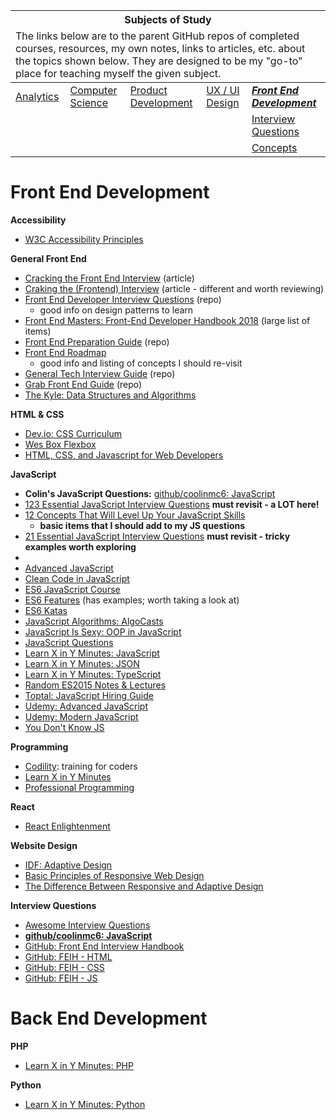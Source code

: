 <table>
	<thead>
		<tr>
			<th colspan="5" style="text-align: center;"><strong>Subjects of Study</strong></th>
		</tr>
		<tr>
			<td colspan="5">The links below are to the parent GitHub repos of completed courses, resources, my own notes, links to articles, etc. about the topics shown below. They are designed to be my "go-to" place for teaching myself the given subject.</td>
		</tr>
	</thead>
	<tbody>
		<tr>
			<td><a href="https://github.com/coolinmc6/analytics">Analytics</a></td>
			<td><a href="https://github.com/coolinmc6/CS-concepts">Computer Science</a></td>
			<td><a href="https://github.com/coolinmc6/design-ux-ui#product-design--development">Product Development</a></td>
			<td><a href="https://github.com/coolinmc6/design-ux-ui">UX / UI Design</a></td>
			<td><strong><em><a href="https://github.com/coolinmc6/front-end-dev">Front End Development</a></em></strong></td>
		</tr>
		<tr>
			<td></td>
			<td></td>
			<td></td>
			<td></td>
			<td><a href="https://github.com/coolinmc6/front-end-dev/blob/master/questions-javascript.md">Interview Questions</a></td>
		</tr>
		<tr>
			<td></td>
			<td></td>
			<td></td>
			<td></td>
			<td><a href="https://github.com/coolinmc6/front-end-dev/blob/master/javascript/javascript-concepts.md">Concepts</a></td>
		</tr>
	</tbody>
</table>

<a name="top"></a>

# Front End Development

**Accessibility**

- [W3C Accessibility Principles](https://www.w3.org/WAI/fundamentals/accessibility-principles/)

**General Front End**

- [Cracking the Front End Interview](https://medium.freecodecamp.org/cracking-the-front-end-interview-9a34cd46237) (article)
- [Craking the (Frontend) Interview](https://blog.usejournal.com/cracking-the-frontend-coding-interview-ec7d5b1e6755) (article - different and worth reviewing)
- [Front End Developer Interview Questions](https://github.com/h5bp/Front-end-Developer-Interview-Questions) (repo)
  - good info on design patterns to learn
- [Front End Masters: Front-End Developer Handbook 2018](https://frontendmasters.com/books/front-end-handbook/2018/) (large list of items)
- [Front End Preparation Guide](https://github.com/Jobeir/front-end-interview-preparation-guide) (repo)
- [Front End Roadmap](https://github.com/kamranahmedse/developer-roadmap)
	- good info and listing of concepts I should re-visit
- [General Tech Interview Guide](https://github.com/yangshun/tech-interview-handbook) (repo)
- [Grab Front End Guide](https://github.com/grab/front-end-guide) (repo)
- [The Kyle: Data Structures and Algorithms](https://github.com/jamiebuilds/itsy-bitsy-data-structures)

**HTML & CSS**

- [Dev.io: CSS Curriculum](https://dev.to/imm9o/i-built-my-own-css-curriculum-to-master-it-2ec2)
- [Wes Box Flexbox](https://github.com/coolinmc6/wesbos-flexbox)
- [HTML, CSS, and Javascript for Web Developers](https://github.com/coolinmc6/JHU-HTML-CSS-Intro-Course)

**JavaScript**

- **Colin's JavaScript Questions:** [github/coolinmc6: JavaScript](https://github.com/coolinmc6/front-end-dev/blob/master/questions-javascript.md)
- [123 Essential JavaScript Interview Questions](https://github.com/ganqqwerty/123-Essential-JavaScript-Interview-Questions) **must revisit - a LOT here!**
- [12 Concepts That Will Level Up Your JavaScript Skills](https://hackernoon.com/12-javascript-concepts-that-will-level-up-your-development-skills-b37d16ad7104)
	+ **basic items that I should add to my JS questions**
- [21 Essential JavaScript Interview Questions](https://www.codementor.io/nihantanu/21-essential-javascript-tech-interview-practice-questions-answers-du107p62z) **must revisit - tricky examples worth exploring**
- 
- [Advanced JavaScript](https://github.com/coolinmc6/advanced_javascript)
- [Clean Code in JavaScript](https://github.com/ryanmcdermott/clean-code-javascript)
- [ES6 JavaScript Course](https://github.com/coolinmc6/ES6-javascript)
- [ES6 Features](https://babeljs.io/docs/en/learn/) (has examples; worth taking a look at)
- [ES6 Katas](http://es6katas.org/)
- [JavaScript Algorithms: AlgoCasts](https://github.com/coolinmc6/AlgoCasts)
- [JavaScript Is Sexy: OOP in JavaScript](http://javascriptissexy.com/oop-in-javascript-what-you-need-to-know/)
- [JavaScript Questions](https://github.com/yangshun/front-end-interview-handbook/blob/master/questions/javascript-questions.md)
- [Learn X in Y Minutes: JavaScript](https://learnxinyminutes.com/docs/javascript/)
- [Learn X in Y Minutes: JSON](https://learnxinyminutes.com/docs/json/)
- [Learn X in Y Minutes: TypeScript](https://learnxinyminutes.com/docs/typescript/)
- [Random ES2015 Notes & Lectures](https://github.com/coolinmc6/es2015)
- [Toptal: JavaScript Hiring Guide](https://www.toptal.com/javascript#hiring-guide)
- [Udemy: Advanced JavaScript](https://github.com/coolinmc6/advanced_javascript)
- [Udemy: Modern JavaScript](https://github.com/coolinmc6/modern-javascript)
- [You Don't Know JS](https://github.com/getify/You-Dont-Know-JS)

**Programming**

- [Codility](https://app.codility.com/programmers/): training for coders
- [Learn X in Y Minutes](https://learnxinyminutes.com/)
- [Professional Programming](https://github.com/charlax/professional-programming)



**React**

- [React Enlightenment](https://www.reactenlightenment.com/)

**Website Design**

- [IDF: Adaptive Design](https://www.interaction-design.org/literature/topics/adaptive-design)
- [Basic Principles of Responsive Web Design](http://blog.froont.com/9-basic-principles-of-responsive-web-design/)
- [The Difference Between Responsive and Adaptive Design](https://css-tricks.com/the-difference-between-responsive-and-adaptive-design/)

**Interview Questions**

- [Awesome Interview Questions](https://github.com/MaximAbramchuck/awesome-interview-questions)
- **[github/coolinmc6: JavaScript](https://github.com/coolinmc6/front-end-dev/blob/master/questions-javascript.md)**
- [GitHub: Front End Interview Handbook](https://github.com/yangshun/front-end-interview-handbook)
- [GitHub: FEIH - HTML](https://github.com/yangshun/front-end-interview-handbook/blob/master/questions/html-questions.md)
- [GitHub: FEIH - CSS](https://github.com/yangshun/front-end-interview-handbook/blob/master/questions/css-questions.md)
- [GitHub: FEIH - JS](https://github.com/yangshun/front-end-interview-handbook/blob/master/questions/javascript-questions.md)


# Back End Development


**PHP**

- [Learn X in Y Minutes: PHP](https://learnxinyminutes.com/docs/php/)


**Python**

- [Learn X in Y Minutes: Python](https://learnxinyminutes.com/docs/python3/)